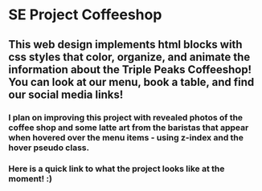 # SE Project Coffeeshop

## This web design implements html blocks with css styles that color, organize, and animate the information about the Triple Peaks Coffeeshop! You can look at our menu, book a table, and find our social media links!

### I plan on improving this project with revealed photos of the coffee shop and some latte art from the baristas that appear when hovered over the menu items - using z-index and the hover pseudo class.

### Here is a quick link to what the project looks like at the moment! :)
